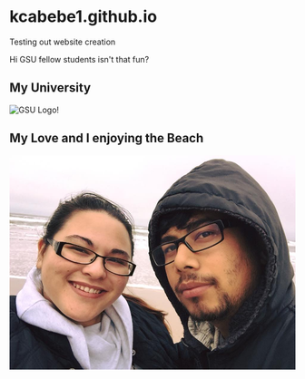 # kcabebe1.github.io
Testing out website creation

Hi GSU fellow students isn't that fun?

## My University

![GSU Logo!](https://paws.gsu.edu/wp-content/themes/gsu-flex-2/images/logo.png)

## My Love and I enjoying the Beach
![alt text!](Us.jpg)
